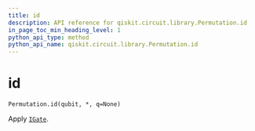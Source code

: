 ```yaml
---
title: id
description: API reference for qiskit.circuit.library.Permutation.id
in_page_toc_min_heading_level: 1
python_api_type: method
python_api_name: qiskit.circuit.library.Permutation.id
---
```


# id

<span id="qiskit.circuit.library.Permutation.id" />

`Permutation.id(qubit, *, q=None)`

Apply [`IGate`](qiskit.circuit.library.IGate "qiskit.circuit.library.IGate").

